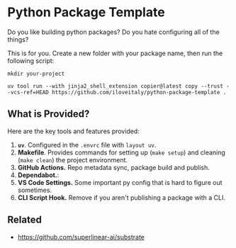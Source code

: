 # Python Package Template

Do you like building python packages? Do you hate configuring all of the things?

This is for you. Create a new folder with your package name, then run the following script:

```shell
mkdir your-project

uv tool run --with jinja2_shell_extension copier@latest copy --trust --vcs-ref=HEAD https://github.com/iloveitaly/python-package-template .
```

## What is Provided?

Here are the key tools and features provided:

1. **`uv`**. Configured in the `.envrc` file with `layout uv`.
2. **Makefile**. Provides commands for setting up (`make setup`) and cleaning (`make clean`) the project environment.
1. **GitHub Actions.** Repo metadata sync, package build and publish.
3. **Dependabot.**:
4. **VS Code Settings.** Some important py config that is hard to figure out sometimes.
5. **CLI Script Hook.** Remove if you aren't publishing a package with a CLI.

## Related

* https://github.com/superlinear-ai/substrate